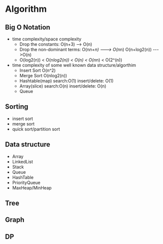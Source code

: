 
# Algorithm

## Big O Notation

- time complexity/space complexity
  - Drop the constants: O(n+3) --> O(n)
  - Drop the non-dominant terms: O(n*n+n) ---> O(n*n) O(n+log2(n)) --->O(n)
  - O(log2(n)) < O(n*log2(n)) < O(n) < O(n*n) < O(2^(n))
- time complexity of some well known data structure/algorthim
  - Insert Sort O(n^2)
  - Merge Sort O(nlog2(n))
  - Hashtable(map)  search:O(1) insert/delete: O(1)
  - Array(slice)    search:O(n) insert/delete: O(n)
  - Queue

## Sorting

- insert sort
- merge sort
- quick sort/partition sort
  
## Data structure

- Array
- LinkedList
- Stack
- Queue
- HashTable
- PriorityQueue
- MaxHeap/MinHeap

## Tree




## Graph

## DP
